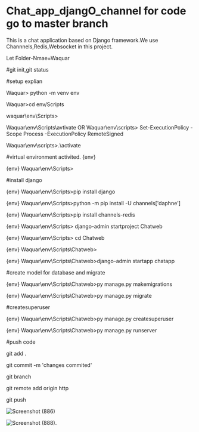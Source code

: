 # Chat_app_djangO_channel for code go to master branch 


This is a chat application based on Django framework.We use Channnels,Redis,Websocket in this project.

Let Folder-Nmae=Waquar

#git init,git status

#setup explian

Waquar> python -m venv env

Waquar>cd env/Scripts

waquar\env\Scripts>

Waquar\env\Scripts\avtivate OR Waquar\env\scripts> Set-ExecutionPolicy -Scope Process -ExecutionPolicy RemoteSigned

Waquar\env\scripts>.\activate

#virtual environment activited. {env}

{env} Waquar\env\Scripts>

#install django

{env} Waquar\env\Scripts>pip install django

{env} Waquar\env\Scripts>python -m pip install -U channels['daphne']

{env} Waquar\env\Scripts>pip install channels-redis

{env} Waquar\env\Scripts> django-admin startproject Chatweb

{env} Waquar\env\Scripts> cd Chatweb

{env} Waquar\env\Scripts\Chatweb>

{env} Waquar\env\Scripts\Chatweb>django-admin startapp chatapp

#create model for database and migrate

{env} Waquar\env\Scripts\Chatweb>py manage.py makemigrations

{env} Waquar\env\Scripts\Chatweb>py manage.py migrate

#createsuperuser

{env} Waquar\env\Scripts\Chatweb>py manage.py createsuperuser

{env} Waquar\env\Scripts\Chatweb>py manage.py runserver

#push code

git add .

git commit -m 'changes commited'

git branch

git remote add origin http

git push


![Screenshot (886)](https://github.com/waquar-az/Chat_App_Django/assets/106869966/a18af073-d44a-4084-888d-077c6b3fc0b0)


![Screenshot (888)](https://github.com/waquar-az/Chat_App_Django/assets/106869966/5152945a-7fc7-47f6-a6d6-ac07e10431f3).
